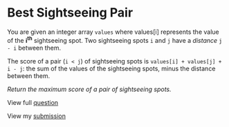 # **Best Sightseeing Pair**

You are given an integer array `values` where values[i] represents the value of the **i<sup>th</sup>** sightseeing spot. Two sightseeing spots `i` and `j` have a *distance* `j - i` between them.

The score of a pair (`i < j`) of sightseeing spots is `values[i] + values[j] + i - j`: the sum of the values of the sightseeing spots, minus the distance between them.

_Return the maximum score of a pair of sightseeing spots._

View full [question](https://leetcode.com/problems/best-sightseeing-pair?envType=daily-question&envId=2024-12-27)

View my [submission](https://leetcode.com/problems/best-sightseeing-pair/submissions/1489967547)
